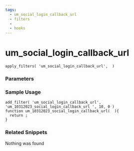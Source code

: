 ```yaml
---
tags: 
  - um_social_login_callback_url
  - filters
  - 
  - hooks
---
```

# um\_social\_login\_callback\_url

``` php:no-line-numbers
apply_filters( 'um_social_login_callback_url',  )
```
<div class='hook-sep'></div>

### Parameters

<div class='hook-sep'></div>



### Sample Usage

``` php:no-line-numbers
add_filter( 'um_social_login_callback_url', 'um_10312023_social_login_callback_url ', 10, 0 )
function um_10312023_social_login_callback_url(  ){
  return ;
}
```
<div class='hook-sep'></div>



### Related Snippets

Nothing was found

